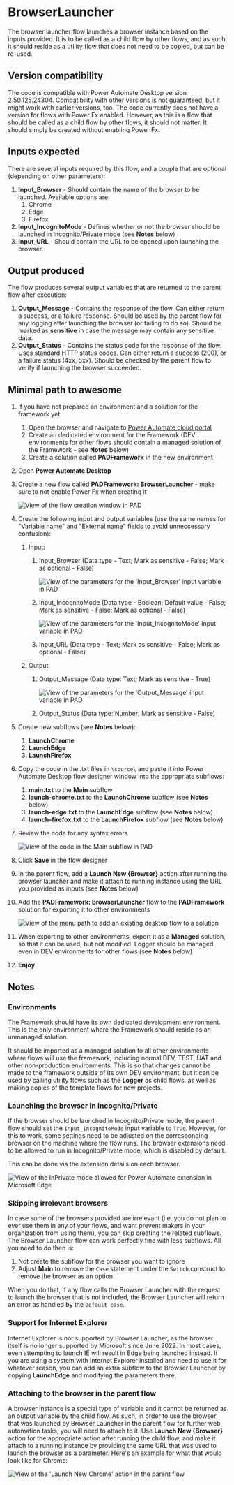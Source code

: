 # BrowserLauncher

The browser launcher flow launches a browser instance based on the inputs provided.
It is to be called as a child flow by other flows, and as such it should reside as a utility flow that does not need to be copied, but can be re-used.

## Version compatibility

The code is compatible with Power Automate Desktop version 2.50.125.24304. Compatibility with other versions is not guaranteed, but it might work with earlier versions, too.
The code currently does not have a version for flows with Power Fx enabled. However, as this is a flow that should be called as a child flow by other flows, it should not matter. It should simply be created without enabling Power Fx.

## Inputs expected

There are several inputs required by this flow, and a couple that are optional (depending on other parameters):

1. **Input_Browser** - Should contain the name of the browser to be launched. Available options are:
    1. Chrome
    1. Edge
    1. Firefox
1. **Input_IncognitoMode** - Defines whether or not the browser should be launched in Incognito/Private mode (see **Notes** below)
1. **Input_URL** - Should contain the URL to be opened upon launching the browser.

## Output produced

The flow produces several output variables that are returned to the parent flow after execution:

1. **Output_Message** - Contains the response of the flow. Can either return a success, or a failure response. Should be used by the parent flow for any logging after launching the browser (or failing to do so). Should be marked as **sensitive** in case the message may contain any sensitive data.
1. **Output_Status** - Contains the status code for the response of the flow. Uses standard HTTP status codes. Can either return a success (200), or a failure status (4xx, 5xx). Should be checked by the parent flow to verify if launching the browser succeeded.

## Minimal path to awesome

1. If you have not prepared an environment and a solution for the framework yet:
    1. Open the browser and navigate to [Power Automate cloud portal](https://make.powerautomate.com/)
    1. Create an dedicated environment for the Framework (DEV environments for other flows should contain a managed solution of the Framework - see **Notes** below)
    1. Create a solution called **PADFramework** in the new environment
1. Open **Power Automate Desktop**
1. Create a new flow called **PADFramework: BrowserLauncher** - make sure to not enable Power Fx when creating it

    ![View of the flow creation window in PAD](./assets/creating-the-flow.png)

1. Create the following input and output variables (use the same names for "Variable name" and "External name" fields to avoid unneccessary confusion):
    1. Input:
        1. Input_Browser (Data type - Text; Mark as sensitive - False; Mark as optional - False)

            ![View of the parameters for the 'Input_Browser' input variable in PAD](./assets/input-browser-variable-parameters.png)

        1. Input_IncognitoMode (Data type - Boolean; Default value - False; Mark as sensitive - False; Mark as optional - False)

            ![View of the parameters for the 'Input_IncognitoMode' input variable in PAD](./assets/input-incognito-mode-variable-parameters.png)

        1. Input_URL (Data type - Text; Mark as sensitive - False; Mark as optional - False)
    1. Output:
        1. Output_Message (Data type: Text; Mark as sensitive - True)

            ![View of the parameters for the 'Output_Message' input variable in PAD](./assets/output-message-variable-parameters.png)

        1. Output_Status (Data type: Number; Mark as sensitive - False)
1. Create new subflows (see **Notes** below): 
    1. **LaunchChrome** 
    1. **LaunchEdge** 
    1. **LaunchFirefox**
1. Copy the code in the .txt files in `\source\` and paste it into Power Automate Desktop flow designer window into the appropriate subflows:
    1. **main.txt** to the **Main** subflow
    1. **launch-chrome.txt** to the **LaunchChrome** subflow (see **Notes** below)
    1. **launch-edge.txt** to the **LaunchEdge** subflow (see **Notes** below)
    1. **launch-firefox.txt** to the **LaunchFirefox** subflow (see **Notes** below)
1. Review the code for any syntax errors

    ![View of the code in the Main subflow in PAD](./assets/main-subflow-example.png)

1. Click **Save** in the flow designer
1. In the parent flow, add a **Launch New {Browser}** action after running the browser launcher and make it attach to running instance using the URL you provided as inputs (see **Notes** below)
1. Add the **PADFramework: BrowserLauncher** flow to the **PADFramework** solution for exporting it to other environments

    ![View of the menu path to add an existing desktop flow to a solution](./assets/adding-existing-desktop-flow-to-solution.png)

1. When exporting to other environments, export it as a **Managed** solution, so that it can be used, but not modified. Logger should be managed even in DEV environments for other flows (see **Notes** below)
1. **Enjoy**

## Notes

### Environments

The Framework should have its own dedicated development environment. This is the only environment where the Framework should reside as an unmanaged solution. 

It should be imported as a managed solution to all other environments where flows will use the framework, including normal DEV, TEST, UAT and other non-production environments. This is so that changes cannot be made to the framework outside of its own DEV environment, but it can be used by calling utility flows such as the **Logger** as child flows, as well as making copies of the template flows for new projects.

### Launching the browser in Incognito/Private

If the browser should be launched in Incognito/Private mode, the parent flow should set the `Input_IncognitoMode` input variable to `True`.
However, for this to work, some settings need to be adjusted on the corresponding browser on the machine where the flow runs. The browser extensions need to be allowed to run in Incognito/Private mode, which is disabled by default.

This can be done via the extension details on each browser.

![View of the InPrivate mode allowed for Power Automate extension in Microsoft Edge](./assets/edge-extension-allowed-in-private.png)

### Skipping irrelevant browsers

In case some of the browsers provided are irrelevant (i.e. you do not plan to ever use them in any of your flows, and want prevent makers in your organization from using them), you can skip creating the related subflows. The Browser Launcher flow can work perfectly fine with less subflows. All you need to do then is:
1. Not create the subflow for the browser you want to ignore
1. Adjust **Main** to remove the `Case` statement under the `Switch` construct to remove the browser as an option

When you do that, if any flow calls the Browser Launcher with the request to launch the browser that is not included, the Browser Launcher will return an error as handled by the `Default case`.

### Support for Internet Explorer

Internet Explorer is not supported by Browser Launcher, as the browser itself is no longer supported by Microsoft since June 2022. In most cases, even attempting to launch IE will result in Edge being launched instead. 
If you are using a system with Internet Explorer installed and need to use it for whatever reason, you can add an extra subflow to the Browser Launcher by copying **LaunchEdge** and modifying the parameters there.

### Attaching to the browser in the parent flow

A browser instance is a special type of variable and it cannot be returned as an output variable by the child flow.
As such, in order to use the browser that was launched by Browser Launcher in the parent flow for further web automation tasks, you will need to attach to it. Use **Launch New {Browser}** action for the appropriate action after running the child flow, and make it attach to a running instance by providing the same URL that was used to launch the browser as a parameter. Here's an example for what that would look like for Chrome:

![View of the 'Launch New Chrome' action in the parent flow](./assets/launch-new-chrome-in-parent-flow-example.png)